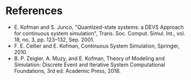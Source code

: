 # References

- E. Kofman and S. Junco, "Quantized-state systems: a DEVS Approach for continuous system simulation", Trans. Soc. Comput. Simul. Int., vol. 18, no. 3, pp. 123–132, Sep. 2001.
- F. E. Cellier and E. Kofman, Continuous System Simulation, Springer, 2010.
- B. P. Zeigler, A. Muzy, and E. Kofman, Theory of Modeling and Simulation: Discrete Event and Iterative System Computational Foundations, 3rd ed. Academic Press, 2018.
